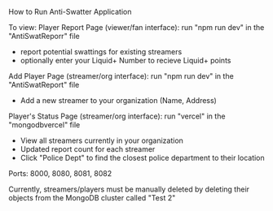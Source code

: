 How to Run Anti-Swatter Application

To view:
Player Report Page (viewer/fan interface): run "npm run dev" in the "AntiSwatReporr" file
  - report potential swattings for existing streamers
  - optionally enter your Liquid+ Number to recieve Liquid+ points
  
Add Player Page (streamer/org interface): run "npm run dev" in the "AntiSwatReport" file
  - Add a new streamer to your organization (Name, Address)

Player's Status Page (streamer/org interface): run "vercel" in the "mongodbvercel" file
  - View all streamers currently in your organization
  - Updated report count for each streamer
  - Click "Police Dept" to find the closest police department to their location

Ports: 8000, 8080, 8081, 8082

Currently, streamers/players must be manually deleted by deleting their objects from the MongoDB cluster called "Test 2"
